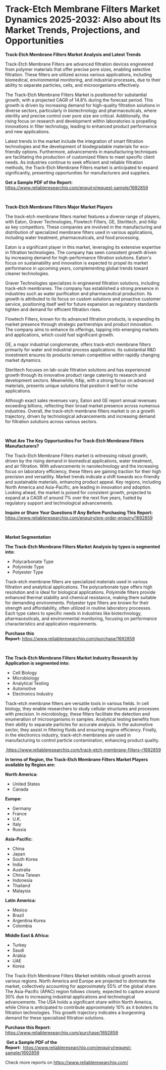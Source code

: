 <p><h1>Track-Etch Membrane Filters Market Dynamics 2025-2032: Also about Its Market Trends, Projections, and Opportunities</h1></p><p><strong>Track-Etch Membrane Filters Market Analysis and Latest Trends</strong></p>
<p><p>Track-Etch Membrane Filters are advanced filtration devices engineered from polymer materials that offer precise pore sizes, enabling selective filtration. These filters are utilized across various applications, including biomedical, environmental monitoring, and industrial processes, due to their ability to separate particles, cells, and microorganisms effectively.</p><p>The Track-Etch Membrane Filters Market is positioned for substantial growth, with a projected CAGR of 14.8% during the forecast period. This growth is driven by increasing demand for high-quality filtration solutions in diverse sectors, particularly in biotechnology and pharmaceuticals, where sterility and precise control over pore size are critical. Additionally, the rising focus on research and development within laboratories is propelling innovations in filter technology, leading to enhanced product performance and new applications.</p><p>Latest trends in the market include the integration of smart filtration technologies and the development of biodegradable materials for eco-friendly options. Furthermore, advancements in manufacturing techniques are facilitating the production of customized filters to meet specific client needs. As industries continue to seek efficient and reliable filtration methods, the Track-Etch Membrane Filters market is anticipated to expand significantly, presenting opportunities for manufacturers and suppliers.</p></p>
<p><strong>Get a Sample PDF of the Report:&nbsp;</strong> <a href="https://www.reliableresearchiq.com/enquiry/request-sample/1692859?utm_campaign=2810&utm_medium=2&utm_source=Github&utm_content=ia&utm_term=27032025&utm_id=track-etch-membrane-filters">https://www.reliableresearchiq.com/enquiry/request-sample/1692859</a></p>
<p>&nbsp;</p>
<p><strong>Track-Etch Membrane Filters Major Market Players</strong></p>
<p><p>The track-etch membrane filters market features a diverse range of players, with Eaton, Graver Technologies, Flowtech Filters, GE, Sterlitech, and It4ip as key competitors. These companies are involved in the manufacturing and distribution of specialized membrane filters used in various applications, including water treatment, pharmaceuticals, and food processing.</p><p>Eaton is a significant player in this market, leveraging its extensive expertise in filtration technologies. The company has seen consistent growth driven by increasing demand for high-performance filtration solutions. Eaton's focus on sustainability and innovation is expected to propel its market performance in upcoming years, complementing global trends toward cleaner technologies.</p><p>Graver Technologies specializes in engineered filtration solutions, including track-etch membranes. The company has established a strong presence in industries such as water purification and pharmaceutical production. Its growth is attributed to its focus on custom solutions and proactive customer service, positioning itself well for future expansion as regulatory standards tighten and demand for efficient filtration rises.</p><p>Flowtech Filters, known for its advanced filtration products, is expanding its market presence through strategic partnerships and product innovation. The company aims to enhance its offerings, tapping into emerging markets and applications, which could fuel significant growth.</p><p>GE, a major industrial conglomerate, offers track-etch membrane filters primarily for water and industrial process applications. Its substantial R&D investment ensures its products remain competitive within rapidly changing market dynamics.</p><p>Sterlitech focuses on lab-scale filtration solutions and has experienced growth through its innovative product range catering to research and development sectors. Meanwhile, It4ip, with a strong focus on advanced materials, presents unique solutions that position it well for niche applications.</p><p>Although exact sales revenues vary, Eaton and GE report annual revenues exceeding billions, reflecting their broad market presence across numerous industries. Overall, the track-etch membrane filters market is on a growth trajectory, driven by technological advancements and increasing demand for filtration solutions across various sectors.</p></p>
<p>&nbsp;</p>
<p><strong>What Are The Key Opportunities For Track-Etch Membrane Filters Manufacturers?</strong></p>
<p><p>The Track-Etch Membrane Filters market is witnessing robust growth, driven by the rising demand in biomedical applications, water treatment, and air filtration. With advancements in nanotechnology and the increasing focus on laboratory efficiency, these filters are gaining traction for their high precision and versatility. Market trends indicate a shift towards eco-friendly and sustainable materials, enhancing product appeal. Key regions, including North America and Asia-Pacific, are leading in innovation and adoption. Looking ahead, the market is poised for consistent growth, projected to expand at a CAGR of around 7% over the next five years, fueled by regulatory support and technological advancements.</p></p>
<p><strong>Inquire or Share Your Questions If Any Before Purchasing This Report:</strong> <a href="https://www.reliableresearchiq.com/enquiry/pre-order-enquiry/1692859?utm_campaign=2810&utm_medium=2&utm_source=Github&utm_content=ia&utm_term=27032025&utm_id=track-etch-membrane-filters">https://www.reliableresearchiq.com/enquiry/pre-order-enquiry/1692859</a></p>
<p>&nbsp;</p>
<p><strong>Market Segmentation</strong></p>
<p><strong>The Track-Etch Membrane Filters Market Analysis by types is segmented into:</strong></p>
<p><ul><li>Polycarbonate Type</li><li>Polyimide Type</li><li>Polyester Type</li></ul></p>
<p><p>Track-etch membrane filters are specialized materials used in various filtration and analytical applications. The polycarbonate type offers high resolution and is ideal for biological applications. Polyimide filters provide enhanced thermal stability and chemical resistance, making them suitable for demanding environments. Polyester type filters are known for their strength and affordability, often utilized in routine laboratory processes. Each type caters to specific needs in industries like biotechnology, pharmaceuticals, and environmental monitoring, focusing on performance characteristics and application requirements.</p></p>
<p><strong>Purchase this Report:&nbsp;</strong><a href="https://www.reliableresearchiq.com/purchase/1692859?utm_campaign=2810&utm_medium=2&utm_source=Github&utm_content=ia&utm_term=27032025&utm_id=track-etch-membrane-filters">https://www.reliableresearchiq.com/purchase/1692859</a></p>
<p>&nbsp;</p>
<p><strong>The Track-Etch Membrane Filters Market Industry Research by Application is segmented into:</strong></p>
<p><ul><li>Cell Biology</li><li>Microbiology</li><li>Analytical Testing</li><li>Automotive</li><li>Electronics Industry</li></ul></p>
<p><p>Track-etch membrane filters are versatile tools in various fields. In cell biology, they enable researchers to study cellular structures and processes with precision. In microbiology, these filters facilitate the detection and enumeration of microorganisms in samples. Analytical testing benefits from their ability to separate particles for accurate analysis. In the automotive sector, they assist in filtering fluids and ensuring engine efficiency. Finally, in the electronics industry, track-etch membranes are used in manufacturing to control particle contamination, enhancing product quality.</p></p>
<p><a href="https://www.reliableresearchiq.com/track-etch-membrane-filters-r1692859?utm_campaign=2810&utm_medium=2&utm_source=Github&utm_content=ia&utm_term=27032025&utm_id=track-etch-membrane-filters">&nbsp;https://www.reliableresearchiq.com/track-etch-membrane-filters-r1692859</a></p>
<p><strong>In terms of Region, the Track-Etch Membrane Filters Market Players available by Region are:</strong></p>
<p>
    <p> <strong> North America: </strong>
        <ul>
            <li>United States</li>
            <li>Canada</li>
        </ul>
        </p> 
    <p> <strong> Europe: </strong>
        <ul>
            <li>Germany</li>
            <li>France</li>
            <li>U.K.</li>
            <li>Italy</li>
            <li>Russia</li>
        </ul>
        </p> 
    <p> <strong> Asia-Pacific: </strong>
        <ul>
            <li>China</li>
            <li>Japan</li>
            <li>South Korea</li>
            <li>India</li>
            <li>Australia</li>
            <li>China Taiwan</li>
            <li>Indonesia</li>
            <li>Thailand</li>
            <li>Malaysia</li>
        </ul>
        </p> 
    <p> <strong> Latin America: </strong>
        <ul>
            <li>Mexico</li>
            <li>Brazil</li>
            <li>Argentina Korea</li>
            <li>Colombia</li>
        </ul>
        </p> 
    <p> <strong> Middle East & Africa: </strong>
        <ul>
            <li>Turkey</li>
            <li>Saudi</li>
            <li>Arabia</li>
            <li>UAE</li>
            <li>Korea</li>
        </ul>
    </p>
    </p>
<p><p>The Track-Etch Membrane Filters Market exhibits robust growth across various regions. North America and Europe are projected to dominate the market, collectively accounting for approximately 55% of the global share. The Asia-Pacific (APAC) region follows closely, expected to capture around 30% due to increasing industrial applications and technological advancements. The USA holds a significant share within North America, while China is anticipated to contribute approximately 10% as it bolsters its filtration technologies. This growth trajectory indicates a burgeoning demand for these specialized filtration solutions.</p></p>
<p><strong>Purchase this Report: </strong><a href="https://www.reliableresearchiq.com/purchase/1692859?utm_campaign=2810&utm_medium=2&utm_source=Github&utm_content=ia&utm_term=27032025&utm_id=track-etch-membrane-filters">https://www.reliableresearchiq.com/purchase/1692859</a></p>
<p>&nbsp;<strong>Get a Sample PDF of the Report:&nbsp;&nbsp;</strong><a href="https://www.reliableresearchiq.com/enquiry/request-sample/1692859?utm_campaign=2810&utm_medium=2&utm_source=Github&utm_content=ia&utm_term=27032025&utm_id=track-etch-membrane-filters">https://www.reliableresearchiq.com/enquiry/request-sample/1692859</a></p>
<p><strong></strong></p>
<p>Check more reports on <a href="https://www.reliableresearchiq.com/?utm_campaign=2810&utm_medium=2&utm_source=Github&utm_content=ia&utm_term=27032025&utm_id=track-etch-membrane-filters">https://www.reliableresearchiq.com/</a></p>